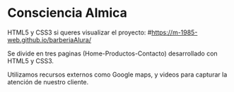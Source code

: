 # Consciencia Almica
HTML5 y CSS3
si queres visualizar el proyecto:
#https://m-1985-web.github.io/barberiaAlura/

Se divide en tres paginas (Home-Productos-Contacto) desarrollado con HTML5 y CSS3.

Utilizamos recursos externos como Google maps, y videos para capturar la atención de nuestro cliente.
